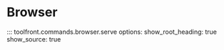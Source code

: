 # Browser

::: toolfront.commands.browser.serve
    options:
      show_root_heading: true
      show_source: true